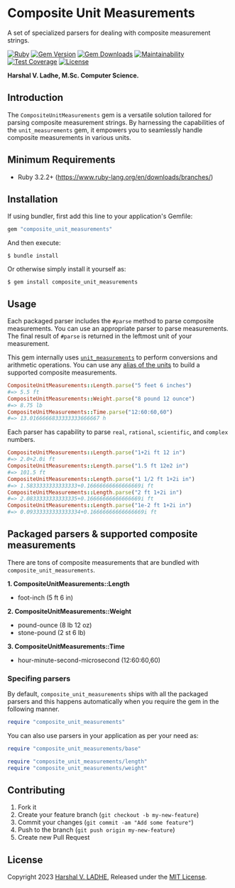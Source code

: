 # Composite Unit Measurements

A set of specialized parsers for dealing with composite measurement strings.

[![Ruby](https://github.com/shivam091/composite_unit_measurements/actions/workflows/main.yml/badge.svg)](https://github.com/shivam091/composite_unit_measurements/actions/workflows/main.yml)
[![Gem Version](https://badge.fury.io/rb/composite_unit_measurements.svg)](https://badge.fury.io/rb/composite_unit_measurements)
[![Gem Downloads](https://img.shields.io/gem/dt/composite_unit_measurements.svg)](http://rubygems.org/gems/composite_unit_measurements)
[![Maintainability](https://api.codeclimate.com/v1/badges/94e13b43cdd19e6c462c/maintainability)](https://codeclimate.com/github/shivam091/composite_unit_measurements/maintainability)
[![Test Coverage](https://api.codeclimate.com/v1/badges/94e13b43cdd19e6c462c/test_coverage)](https://codeclimate.com/github/shivam091/composite_unit_measurements/test_coverage)
[![License](https://img.shields.io/badge/License-MIT-blue.svg)](https://github.com/shivam091/composite_unit_measurements/blob/main/LICENSE)

**Harshal V. Ladhe, M.Sc. Computer Science.**

## Introduction

The `CompositeUnitMeasurements` gem is a versatile solution tailored for parsing
composite measurement strings. By harnessing the capabilities of the `unit_measurements`
gem, it empowers you to seamlessly handle composite measurements in various units.

## Minimum Requirements

* Ruby 3.2.2+ (https://www.ruby-lang.org/en/downloads/branches/)

## Installation

If using bundler, first add this line to your application's Gemfile:

```ruby
gem "composite_unit_measurements"
```

And then execute:

`$ bundle install`

Or otherwise simply install it yourself as:

`$ gem install composite_unit_measurements`

## Usage

Each packaged parser includes the `#parse` method to parse composite measurements.
You can use an appropriate parser to parse measurements. The final result of `#parse`
is returned in the leftmost unit of your measurement.

This gem internally uses [`unit_measurements`](https://github.com/shivam091/unit_measurements)
to perform conversions and arithmetic operations. You can use any
[alias of the units](https://github.com/shivam091/unit_measurements/blob/main/units.md)
to build a supported composite measurements.

```ruby
CompositeUnitMeasurements::Length.parse("5 feet 6 inches")
#=> 5.5 ft
CompositeUnitMeasurements::Weight.parse("8 pound 12 ounce")
#=> 8.75 lb
CompositeUnitMeasurements::Time.parse("12:60:60,60")
#=> 13.0166666833333333666667 h
```

Each parser has capability to parse `real`, `rational`, `scientific`, and `complex` numbers.

```ruby
CompositeUnitMeasurements::Length.parse("1+2i ft 12 in")
#=> 2.0+2.0i ft
CompositeUnitMeasurements::Length.parse("1.5 ft 12e2 in")
#=> 101.5 ft
CompositeUnitMeasurements::Length.parse("1 1/2 ft 1+2i in")
#=> 1.5833333333333333+0.16666666666666669i ft
CompositeUnitMeasurements::Length.parse("2 ft 1+2i in")
#=> 2.0833333333333335+0.16666666666666669i ft
CompositeUnitMeasurements::Length.parse("1e-2 ft 1+2i in")
#=> 0.09333333333333334+0.16666666666666669i ft
```

## Packaged parsers & supported composite measurements

There are tons of composite measurements that are bundled with `composite_unit_measurements`.

**1. CompositeUnitMeasurements::Length**
- foot-inch (5 ft 6 in)

**2. CompositeUnitMeasurements::Weight**
- pound-ounce (8 lb 12 oz)
- stone-pound (2 st 6 lb)

**3. CompositeUnitMeasurements::Time**
- hour-minute-second-microsecond (12:60:60,60)

### Specifing parsers

By default, `composite_unit_measurements` ships with all the packaged parsers and
this happens automatically when you require the gem in the following manner.

```ruby
require "composite_unit_measurements"
```

You can also use parsers in your application as per your need as:

```ruby
require "composite_unit_measurements/base"

require "composite_unit_measurements/length"
require "composite_unit_measurements/weight"
```

## Contributing

1. Fork it
2. Create your feature branch (`git checkout -b my-new-feature`)
3. Commit your changes (`git commit -am "Add some feature"`)
4. Push to the branch (`git push origin my-new-feature`)
5. Create new Pull Request

## License

Copyright 2023 [Harshal V. LADHE]((https://shivam091.github.io)), Released under the [MIT License](http://opensource.org/licenses/MIT).
